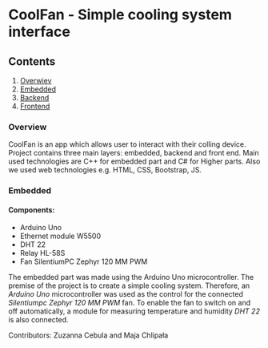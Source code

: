 # CoolFan - Simple cooling system interface

## Contents
1. [Overwiev](#overview)
2. [Embedded](#embedded)
3. [Backend](#backend)
4. [Frontend](#frontend)

### Overview

CoolFan is an app which allows user to interact with their colling device. Project contains three main layers: embedded, backend and front end. Main used technologies are C++ for embedded part and C# for Higher parts. Also we used web technologies e.g. HTML, CSS, Bootstrap, JS.

### Embedded
#### Components:
- Arduino Uno
- Ethernet module W5500
- DHT 22
- Relay HL-58S
- Fan SilentiumPC Zephyr 120 MM PWM

The embedded part was made using the Arduino Uno microcontroller. The premise of the project is to create a simple cooling system. Therefore, an *Arduino Uno* microcontroller was used as the control for the connected *Silentiumpc Zephyr 120 MM PWM* fan. To enable the fan to switch on and off automatically, a module for measuring temperature and humidity *DHT 22* is also connected.

Contributors:
Zuzanna Cebula and Maja Chlipała
